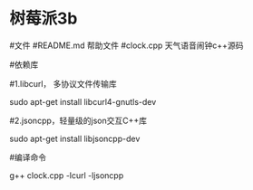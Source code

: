 # 树莓派3b

#文件
#README.md 帮助文件
#clock.cpp 天气语音闹钟c++源码

#依赖库

#1.libcurl， 多协议文件传输库

sudo apt-get install libcurl4-gnutls-dev

#2.jsoncpp，轻量级的json交互C++库

sudo apt-get install  libjsoncpp-dev

#编译命令

g++ clock.cpp -lcurl -ljsoncpp
